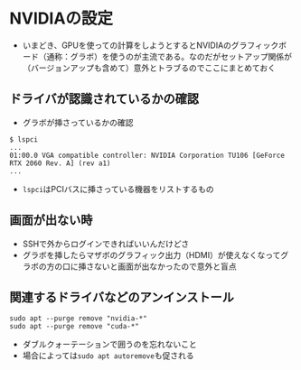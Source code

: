 # NVIDIAの設定
- いまどき、GPUを使っての計算をしようとするとNVIDIAのグラフィックボード（通称：グラボ）を使うのが主流である。なのだがセットアップ関係が（バージョンアップも含めて）意外とトラブるのでここにまとめておく

## ドライバが認識されているかの確認
- グラボが挿さっているかの確認
```
$ lspci
...
01:00.0 VGA compatible controller: NVIDIA Corporation TU106 [GeForce RTX 2060 Rev. A] (rev a1)
...
```
- `lspci`はPCIバスに挿さっている機器をリストするもの

## 画面が出ない時
- SSHで外からログインできればいいんだけどさ
- グラボを挿したらマザボのグラフィック出力（HDMI）が使えなくなってグラボの方の口に挿さないと画面が出なかったので意外と盲点

## 関連するドライバなどのアンインストール
```
sudo apt --purge remove "nvidia-*"
sudo apt --purge remove "cuda-*"
```
- ダブルクォーテーションで囲うのを忘れないこと
- 場合によっては`sudo apt autoremove`も促される
